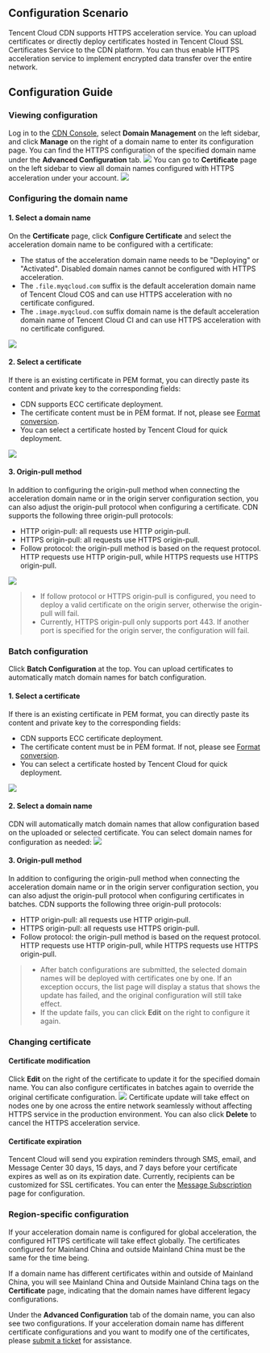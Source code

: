 ## Configuration Scenario
Tencent Cloud CDN supports HTTPS acceleration service. You can upload certificates or directly deploy certificates hosted in Tencent Cloud SSL Certificates Service to the CDN platform. You can thus enable HTTPS acceleration service to implement encrypted data transfer over the entire network.

## Configuration Guide
### Viewing configuration

Log in to the [CDN Console](https://console.cloud.tencent.com/cdn), select **Domain Management** on the left sidebar, and click **Manage** on the right of a domain name to enter its configuration page. You can find the HTTPS configuration of the specified domain name under the **Advanced Configuration** tab.
![](https://main.qcloudimg.com/raw/df6c4966cfee58661251f88550214576.png)
You can go to **Certificate** page on the left sidebar to view all domain names configured with HTTPS acceleration under your account.
![](https://main.qcloudimg.com/raw/91335ed0a426118b76ad6b27a53d5197.png)

### Configuring the domain name
#### 1. Select a domain name
On the **Certificate** page, click **Configure Certificate** and select the acceleration domain name to be configured with a certificate:
+ The status of the acceleration domain name needs to be "Deploying" or "Activated". Disabled domain names cannot be configured with HTTPS acceleration.
+ The `.file.myqcloud.com` suffix is the default acceleration domain name of Tencent Cloud COS and can use HTTPS acceleration with no certificate configured.
+ The `.image.myqcloud.com` suffix domain name is the default acceleration domain name of Tencent Cloud CI and can use HTTPS acceleration with no certificate configured.

![](https://main.qcloudimg.com/raw/13c71dc1fc13576620768f7ae61d6c9e.png)

#### 2. Select a certificate
If there is an existing certificate in PEM format, you can directly paste its content and private key to the corresponding fields:
+ CDN supports ECC certificate deployment.
+ The certificate content must be in PEM format. If not, please see [Format conversion](https://intl.cloud.tencent.com/document/product/228/35212).
+ You can select a certificate hosted by Tencent Cloud for quick deployment.

![](https://main.qcloudimg.com/raw/d847eb87f076b972808b8e680705f706.png)

#### 3. Origin-pull method

In addition to configuring the origin-pull method when connecting the acceleration domain name or in the origin server configuration section, you can also adjust the origin-pull protocol when configuring a certificate. CDN supports the following three origin-pull protocols:
+ HTTP origin-pull: all requests use HTTP origin-pull.
+ HTTPS origin-pull: all requests use HTTPS origin-pull.
+ Follow protocol: the origin-pull method is based on the request protocol. HTTP requests use HTTP origin-pull, while HTTPS requests use HTTPS origin-pull.

![](https://main.qcloudimg.com/raw/62b122177e6ee043d0063c8e5328e1e5.png)

>
> + If follow protocol or HTTPS origin-pull is configured, you need to deploy a valid certificate on the origin server, otherwise the origin-pull will fail.
> + Currently, HTTPS origin-pull only supports port 443. If another port is specified for the origin server, the configuration will fail.

### Batch configuration
Click **Batch Configuration** at the top. You can upload certificates to automatically match domain names for batch configuration.
#### 1. Select a certificate
If there is an existing certificate in PEM format, you can directly paste its content and private key to the corresponding fields:
+ CDN supports ECC certificate deployment.
+ The certificate content must be in PEM format. If not, please see [Format conversion](https://intl.cloud.tencent.com/document/product/228/35212).
+ You can select a certificate hosted by Tencent Cloud for quick deployment.

![](https://main.qcloudimg.com/raw/fcadb92849ebd780acbbc5b35f343478.png)

#### 2. Select a domain name
CDN will automatically match domain names that allow configuration based on the uploaded or selected certificate. You can select domain names for configuration as needed:
![](https://main.qcloudimg.com/raw/04a8ad1088655f24282201da7b5ebd74.png)

#### 3. Origin-pull method
In addition to configuring the origin-pull method when connecting the acceleration domain name or in the origin server configuration section, you can also adjust the origin-pull protocol when configuring certificates in batches. CDN supports the following three origin-pull protocols:
+ HTTP origin-pull: all requests use HTTP origin-pull.
+ HTTPS origin-pull: all requests use HTTPS origin-pull.
+ Follow protocol: the origin-pull method is based on the request protocol. HTTP requests use HTTP origin-pull, while HTTPS requests use HTTPS origin-pull.

>
> + After batch configurations are submitted, the selected domain names will be deployed with certificates one by one. If an exception occurs, the list page will display a status that shows the update has failed, and the original configuration will still take effect.
> + If the update fails, you can click **Edit** on the right to configure it again.

### Changing certificate
#### Certificate modification
Click **Edit** on the right of the certificate to update it for the specified domain name. You can also configure certificates in batches again to override the original certificate configuration.
![](https://main.qcloudimg.com/raw/bb2ed5ec740aa67abf2750dc58baae0d.png)
Certificate update will take effect on nodes one by one across the entire network seamlessly without affecting HTTPS service in the production environment. You can also click **Delete** to cancel the HTTPS acceleration service.

#### Certificate expiration
Tencent Cloud will send you expiration reminders through SMS, email, and Message Center 30 days, 15 days, and 7 days before your certificate expires as well as on its expiration date. Currently, recipients can be customized for SSL certificates. You can enter the [Message Subscription](https://console.cloud.tencent.com/message/subscription) page for configuration.

### Region-specific configuration
If your acceleration domain name is configured for global acceleration, the configured HTTPS certificate will take effect globally. The certificates configured for Mainland China and outside Mainland China must be the same for the time being.

If a domain name has different certificates within and outside of Mainland China, you will see Mainland China and Outside Mainland China tags on the **Certificate** page, indicating that the domain names have different legacy configurations.

Under the **Advanced Configuration** tab of the domain name, you can also see two configurations.
If your acceleration domain name has different certificate configurations and you want to modify one of the certificates, please [submit a ticket](https://console.cloud.tencent.com/workorder/category) for assistance.

